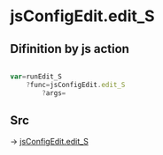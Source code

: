 # jsConfigEdit.edit_S

## Difinition by js action

```js.js

var=runEdit_S
	?func=jsConfigEdit.edit_S
		?args=

```

## Src

-> [jsConfigEdit.edit_S](https://github.com/puutaro/CommandClick/blob/master/app/src/main/java/com/puutaro/commandclick/fragment_lib/terminal_fragment/js_interface/system/JsConfigEdit.kt#L11)


